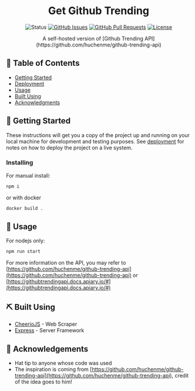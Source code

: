 <div align="center">

# Get Github Trending

</div>

<div align="center">

![Status](https://img.shields.io/badge/status-active-success.svg)
[![GitHub Issues](https://img.shields.io/github/issues/pupubird/get-github-trending.svg)](https://github.com/pupubird/get-github-trending/issues)
[![GitHub Pull Requests](https://img.shields.io/github/issues-pr/pupubird/get-github-trending.svg)](https://github.com/pupubird/get-github-trending/pulls)
[![License](https://img.shields.io/badge/license-MIT-blue.svg)](/LICENSE)

</div>

<p align="center"> A self-hosted version of [Github Trending API](https://github.com/huchenme/github-trending-api)
    <br> 
</p>

## 📝 Table of Contents

- [Getting Started](#getting_started)
- [Deployment](#deployment)
- [Usage](#usage)
- [Built Using](#built_using)
- [Acknowledgments](#acknowledgement)

## 🏁 Getting Started <a name = "getting_started"></a>

These instructions will get you a copy of the project up and running on your local machine for development and testing purposes. See [deployment](#deployment) for notes on how to deploy the project on a live system.

### Installing

For manual install:

```bash
npm i
```

or with docker

```bash
docker build .
```

## 🎈 Usage <a name="usage"></a>

For nodejs only:

```bash
npm run start
```

For more information on the API, you may refer to [https://github.com/huchenme/github-trending-api](https://github.com/huchenme/github-trending-api) or [https://githubtrendingapi.docs.apiary.io/#](https://githubtrendingapi.docs.apiary.io/#)

## ⛏️ Built Using <a name = "built_using"></a>

- [CheerioJS](https://cheerio.js.org/) - Web Scraper
- [Express](https://expressjs.com/) - Server Framework

## 🎉 Acknowledgements <a name = "acknowledgement"></a>

- Hat tip to anyone whose code was used
- The inspiration is coming from [https://github.com/huchenme/github-trending-api](https://github.com/huchenme/github-trending-api), credit of the idea goes to him!
